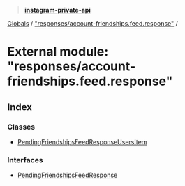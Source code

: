 > **[instagram-private-api](../README.md)**

[Globals](../README.md) / ["responses/account-friendships.feed.response"](_responses_account_friendships_feed_response_.md) /

# External module: "responses/account-friendships.feed.response"

## Index

### Classes

* [PendingFriendshipsFeedResponseUsersItem](../classes/_responses_account_friendships_feed_response_.pendingfriendshipsfeedresponseusersitem.md)

### Interfaces

* [PendingFriendshipsFeedResponse](../interfaces/_responses_account_friendships_feed_response_.pendingfriendshipsfeedresponse.md)